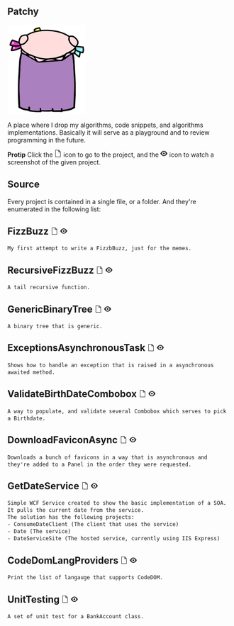 ## Patchy
![](img/patchy_back.png)

A place where I drop my algorithms, code snippets, and algorithms implementations.
Basically it will serve as a playground and to review programming in the future.

**Protip** Click the ![](img/Sheet.png) icon to go to the project, and the ![](img/Eye.png) icon to watch a screenshot of the given project.

## Source

Every project is contained in a single file, or a folder. And they're enumerated in the following list:

## FizzBuzz <a href="https://github.com/yureru/Patchy/blob/master/source/FizzBuzz.cs"><img src="https://raw.githubusercontent.com/yureru/Patchy/master/img/Sheet.png"/></a> <a href="https://raw.githubusercontent.com/yureru/Patchy/master/img/projects/FizzBuzz.png"><img src="https://raw.githubusercontent.com/yureru/Patchy/master/img/Eye.png"/></a>
	My first attempt to write a FizzbBuzz, just for the memes.

## RecursiveFizzBuzz <a href="https://github.com/yureru/Patchy/blob/master/source/RecursiveFizzBuzz.cs"><img src="https://raw.githubusercontent.com/yureru/Patchy/master/img/Sheet.png"/></a> <a href="https://raw.githubusercontent.com/yureru/Patchy/master/img/projects/RecursiveFizzBuzz.png"><img src="https://raw.githubusercontent.com/yureru/Patchy/master/img/Eye.png"/></a>
	A tail recursive function.

## GenericBinaryTree <a href="https://github.com/yureru/Patchy/blob/master/source/GenericBinaryTree.cs"><img src="https://raw.githubusercontent.com/yureru/Patchy/master/img/Sheet.png"/></a> <a href="https://raw.githubusercontent.com/yureru/Patchy/master/img/projects/GenericBinaryTree.png"><img src="https://raw.githubusercontent.com/yureru/Patchy/master/img/Eye.png"/></a>
	A binary tree that is generic.

## ExceptionsAsynchronousTask <a href="https://github.com/yureru/Patchy/tree/master/source/ExceptionsAsynchronousTask"><img src="https://raw.githubusercontent.com/yureru/Patchy/master/img/Sheet.png"/></a> <a href="https://raw.githubusercontent.com/yureru/Patchy/master/img/projects/ExceptionsAsynchronousTask.png"><img src="https://raw.githubusercontent.com/yureru/Patchy/master/img/Eye.png"/></a>
	Shows how to handle an exception that is raised in a asynchronous awaited method.

## ValidateBirthDateCombobox <a href="https://github.com/yureru/Patchy/tree/master/source/ValidateBirthDateCombobox"><img src="https://raw.githubusercontent.com/yureru/Patchy/master/img/Sheet.png"/></a> <a href="https://raw.githubusercontent.com/yureru/Patchy/master/img/projects/ValidateBirthDateCombobox.png"><img src="https://raw.githubusercontent.com/yureru/Patchy/master/img/Eye.png"/></a>
	A way to populate, and validate several Combobox which serves to pick a Birthdate.

## DownloadFaviconAsync <a href="https://github.com/yureru/Patchy/tree/master/source/DownloadFaviconAsync"><img src="https://raw.githubusercontent.com/yureru/Patchy/master/img/Sheet.png"/></a> <a href="https://raw.githubusercontent.com/yureru/Patchy/master/img/projects/DownloadFaviconAsync.png"><img src="https://raw.githubusercontent.com/yureru/Patchy/master/img/Eye.png"/></a>
	Downloads a bunch of favicons in a way that is asynchronous and they're added to a Panel in the order they were requested.

## GetDateService <a href="https://github.com/yureru/Patchy/tree/master/source/GetDateService"><img src="https://raw.githubusercontent.com/yureru/Patchy/master/img/Sheet.png"/></a> <a href="https://raw.githubusercontent.com/yureru/Patchy/master/img/projects/GetDateService.png"><img src="https://raw.githubusercontent.com/yureru/Patchy/master/img/Eye.png"/></a>
	Simple WCF Service created to show the basic implementation of a SOA. It pulls the current date from the service.
	The solution has the following projects:
	- ConsumeDateClient (The client that uses the service)
	- Date (The service)
	- DateServiceSite (The hosted service, currently using IIS Express)
	
## CodeDomLangProviders <a href="https://github.com/yureru/Patchy/tree/master/source/CodeDomLangProviders.cs"><img src="https://raw.githubusercontent.com/yureru/Patchy/master/img/Sheet.png"/></a> <a href="https://raw.githubusercontent.com/yureru/Patchy/master/img/projects/CodeDomLangProviders.png"><img src="https://raw.githubusercontent.com/yureru/Patchy/master/img/Eye.png"/></a>
	Print the list of langauge that supports CodeDOM.

## UnitTesting <a href="https://github.com/yureru/Patchy/tree/master/source/UnitTesting"><img src="https://raw.githubusercontent.com/yureru/Patchy/master/img/Sheet.png"/></a> <a href="https://raw.githubusercontent.com/yureru/Patchy/master/img/projects/UnitTesting.png"><img src="https://raw.githubusercontent.com/yureru/Patchy/master/img/Eye.png"/></a>
	A set of unit test for a BankAccount class.